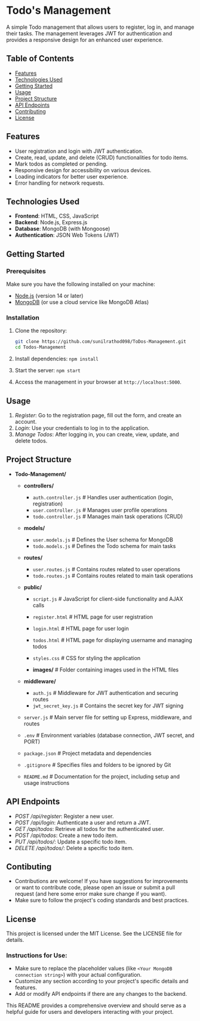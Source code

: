 # Todo's Management

A simple Todo management that allows users to register, log in, and manage their tasks. The management leverages JWT for authentication and provides a responsive design for an enhanced user experience.

## Table of Contents

- [Features](#features)
- [Technologies Used](#technologies-used)
- [Getting Started](#getting-started)
- [Usage](#usage)
- [Project Structure](#project-structure)
- [API Endpoints](#api-endpoints)
- [Contributing](#contributing)
- [License](#license)

## Features

- User registration and login with JWT authentication.
- Create, read, update, and delete (CRUD) functionalities for todo items.
- Mark todos as completed or pending.
- Responsive design for accessibility on various devices.
- Loading indicators for better user experience.
- Error handling for network requests.

## Technologies Used

- **Frontend**: HTML, CSS, JavaScript
- **Backend**: Node.js, Express.js
- **Database**: MongoDB (with Mongoose)
- **Authentication**: JSON Web Tokens (JWT)

## Getting Started

### Prerequisites

Make sure you have the following installed on your machine:

- [Node.js](https://nodejs.org/) (version 14 or later)
- [MongoDB](https://www.mongodb.com/) (or use a cloud service like MongoDB Atlas)

### Installation

1. Clone the repository:
   ```bash
   git clone https://github.com/sunilrathod098/ToDos-Management.git
   cd Todos-Management

2. Install dependencies:
  ```npm install```

3. Start the server:
  ```npm start```

4. Access the management in your browser at ```http://localhost:5000```.

## Usage
1. *Register*: Go to the registration page, fill out the form, and create an account.
2. *Login*:  Use your credentials to log in to the application.
3. *Manage Todos*: After logging in, you can create, view, update, and delete todos.


## Project Structure

- **Todo-Management/**
  - **controllers/**
    - `auth.controller.js`  # Handles user authentication (login, registration)
    - `user.controller.js`   # Manages user profile operations
    - `todo.controller.js`   # Manages main task operations (CRUD)

  - **models/**
    - `user.models.js`       # Defines the User schema for MongoDB
    - `todo.models.js`       # Defines the Todo schema for main tasks

  - **routes/**
    - `user.routes.js`       # Contains routes related to user operations
    - `todo.routes.js`       # Contains routes related to main task operations

  - **public/**
    - `script.js`            # JavaScript for client-side functionality and AJAX calls
    - `register.html`        # HTML page for user registration
    - `login.html`           # HTML page for user login
    - `todos.html`           # HTML page for displaying username and managing todos
    - `styles.css`           # CSS for styling the application

    - **images/**            # Folder containing images used in the HTML files

  - **middleware/**
    - `auth.js`              # Middleware for JWT authentication and securing routes
    - `jwt_secret_key.js`    # Contains the secret key for JWT signing

  - `server.js`              # Main server file for setting up Express, middleware, and routes
  - `.env`                   # Environment variables (database connection, JWT secret, and PORT)
  - `package.json`           # Project metadata and dependencies
  - `.gitignore`             # Specifies files and folders to be ignored by Git
  - `README.md`              # Documentation for the project, including setup and usage instructions



## API Endpoints
- *POST /api/register*: Register a new user.
- *POST /api/login*: Authenticate a user and return a JWT.
- *GET /api/todos*: Retrieve all todos for the authenticated user.
- *POST /api/todos*: Create a new todo item.
- *PUT /api/todos/*: Update a specific todo item.
- *DELETE /api/todos/*: Delete a specific todo item.

## Contibuting
- Contributions are welcome! If you have suggestions for improvements or want to contribute code, please open an issue or submit a pull request (and here some error make sure change if you want).
- Make sure to follow the project's coding standards and best practices.

## License
This project is licensed under the MIT License. See the LICENSE file for details.

### Instructions for Use:
- Make sure to replace the placeholder values (like `<Your MongoDB connection string>`) with your actual configuration.
- Customize any section according to your project's specific details and features.
- Add or modify API endpoints if there are any changes to the backend.

This README provides a comprehensive overview and should serve as a helpful guide for users and developers interacting with your project.